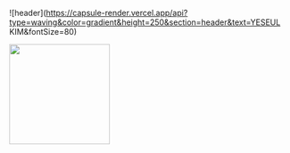 ![header](https://capsule-render.vercel.app/api?type=waving&color=gradient&height=250&section=header&text=YESEUL KIM&fontSize=80)

<a href="https://github.com/imysh578"><img align="center" style="height:180px" src="https://github-readme-stats.vercel.app/api/top-langs/?username=imysh578&layout=compact&theme=nord&hide_border=true" /></a>
